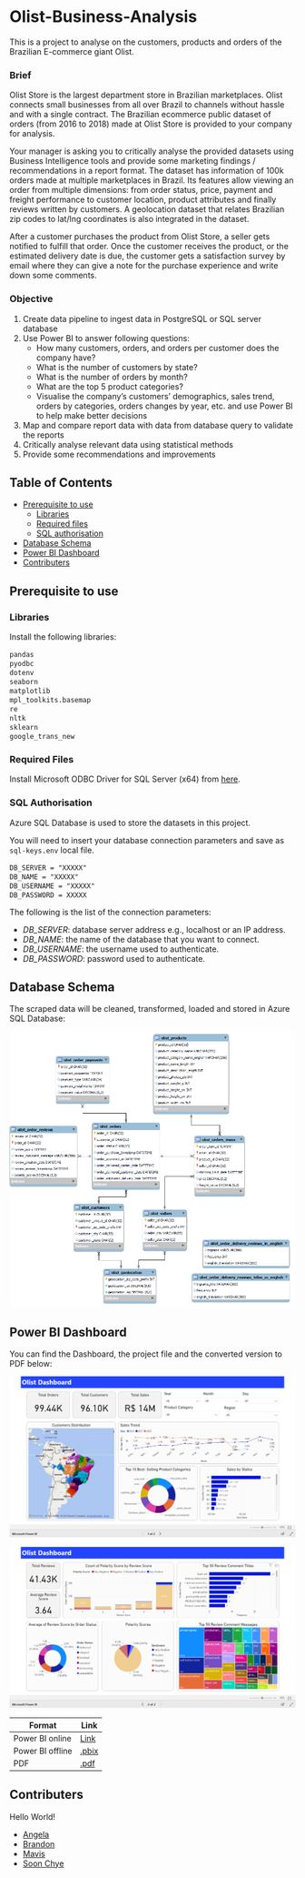 # Olist-Business-Analysis
This is a project to analyse on the customers, products and orders of the Brazilian E-commerce giant Olist.

### Brief
Olist Store is the largest department store in Brazilian marketplaces. Olist connects small businesses from all over Brazil to channels without hassle and with a single contract. The Brazilian ecommerce public dataset of orders (from 2016 to 2018) made at Olist Store is provided to your company for analysis.

Your manager is asking you to critically analyse the provided datasets using Business Intelligence tools and provide some marketing findings / recommendations in a report format. The dataset has information of 100k orders made at multiple marketplaces in Brazil. Its features allow viewing an order from multiple dimensions: from order status, price, payment and freight performance to customer location, product attributes and finally reviews written by customers. A geolocation dataset that relates Brazilian zip codes to lat/lng coordinates is also integrated in the dataset.

After a customer purchases the product from Olist Store, a seller gets notified to fulfill that order. Once the customer receives the product, or the estimated delivery date is due, the customer gets a satisfaction survey by email where they can give a note for the purchase experience and write down some comments.

### Objective
1. Create data pipeline to ingest data in PostgreSQL or SQL server database
2. Use Power BI to answer following questions:
    - How many customers, orders, and orders per customer does the company have?
    - What is the number of customers by state?
    - What is the number of orders by month?
    - What are the top 5 product categories?
    - Visualise the company’s customers’ demographics, sales trend, orders by categories, orders changes by year, etc. and use Power BI to help make better decisions
3. Map and compare report data with data from database query to validate the reports
4. Critically analyse relevant data using statistical methods
5. Provide some recommendations and improvements

## Table of Contents
- [Prerequisite to use](#prerequisite-to-use)
  - [Libraries](#libraries)
  - [Required files](#required-files)
  - [SQL authorisation](#sql-authorisation)
- [Database Schema](#database-schema)
- [Power BI Dashboard](#power-bi-dashboard)
- [Contributers](#contributers)

## Prerequisite to use
### Libraries
Install the following libraries:

```
pandas
pyodbc
dotenv
seaborn
matplotlib
mpl_toolkits.basemap
re
nltk
sklearn
google_trans_new
```

### Required Files
Install Microsoft ODBC Driver for SQL Server (x64) from [here](https://docs.microsoft.com/en-us/sql/connect/odbc/download-odbc-driver-for-sql-server?view=sql-server-ver15#download-for-windows).

### SQL Authorisation
Azure SQL Database is used to store the datasets in this project.

You will need to insert your database connection parameters and save as `sql-keys.env` local file.

```
DB_SERVER = "XXXXX"
DB_NAME = "XXXXX" 
DB_USERNAME = "XXXXX"
DB_PASSWORD = XXXXX
```
The following is the list of the connection parameters:
- *DB_SERVER*: database server address e.g., localhost or an IP address.
- *DB_NAME*: the name of the database that you want to connect.
- *DB_USERNAME*: the username used to authenticate.
- *DB_PASSWORD*: password used to authenticate.

## Database Schema
The scraped data will be cleaned, transformed, loaded and stored in Azure SQL Database:

![image](https://github.com/NoahPlage/Olist-Business-Analysis/blob/main/img/database-schema.png)

## Power BI Dashboard
You can find the Dashboard, the project file and the converted version to PDF below:

![image](https://github.com/NoahPlage/Olist-Business-Analysis/blob/main/img/powerbi-p1.png)

![image](https://github.com/NoahPlage/Olist-Business-Analysis/blob/main/img/powerbi-p2.png)


| Format | Link |
|--|--|
|Power BI online|[Link](https://app.powerbi.com/view?r=eyJrIjoiMTc0YmQyN2QtMmY4ZS00ZDhjLWE1YmUtMzE3MTczNWQ3YThiIiwidCI6IjI1YTk5YmYwLThlNzItNDcyYS1hZTUwLWFkZmJkZjBkZjZmMSIsImMiOjEwfQ%3D%3D&pageName=ReportSection)|
|Power BI offline|[.pbix](https://github.com/NoahPlage/Olist-Business-Analysis/blob/main/docs/olist-business-analysis.pbix)|
|PDF|[.pdf](https://github.com/NoahPlage/Olist-Business-Analysis/blob/main/docs/olist-business-analysis.pdf)|

## Contributers
Hello World!

- [Angela](https://www.linkedin.com/in/angela-p-171b30136/)
- [Brandon](https://www.linkedin.com/in/jinheng-lim/)
- [Mavis](https://www.linkedin.com/in/mavis-luo-3a5b76192/)
- [Soon Chye](https://www.linkedin.com/in/lim-soonchye/)
